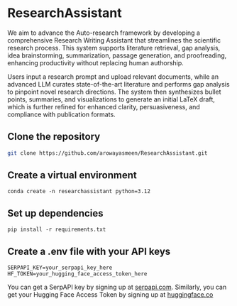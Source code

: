 # ResearchAssistant
We aim to advance the Auto-research framework by developing a comprehensive Research Writing Assistant that streamlines the scientific research process. This system supports literature retrieval, gap analysis, idea brainstorming, summarization, passage generation, and proofreading, enhancing productivity without replacing human authorship.

Users input a research prompt and upload relevant documents, while an advanced LLM curates 
state-of-the-art literature and performs gap analysis to pinpoint novel research directions. The system then 
synthesizes bullet points, summaries, and visualizations to generate an initial LaTeX draft, which is further refined 
for enhanced clarity, persuasiveness, and compliance with publication formats.

## Clone the repository
```bash
git clone https://github.com/arowayasmeen/ResearchAssistant.git
```

## Create a virtual environment
```
conda create -n researchassistant python=3.12
```
## Set up dependencies
```
pip install -r requirements.txt
```
## Create a .env file with your API keys
```
SERPAPI_KEY=your_serpapi_key_here
HF_TOKEN=your_hugging_face_access_token_here
```
You can get a SerpAPI key by signing up at [serpapi.com](https://serpapi.com). Similarly, you can get your Hugging Face Access Token by signing up at [huggingface.co](https://huggingface.co)